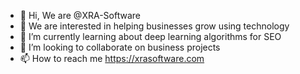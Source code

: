 - 👋 Hi, We are @XRA-Software
- 👀 We are interested in helping businesses grow using technology
- 🌱 I’m currently learning about deep learning algorithms for SEO
- 💞️ I’m looking to collaborate on business projects
- 📫 How to reach me https://xrasoftware.com

<!---
XRA-Software/XRA-Software is a ✨ special ✨ repository because its `README.md` (this file) appears on your GitHub profile.
You can click the Preview link to take a look at your changes.
--->
